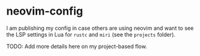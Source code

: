# neovim-config

I am publishing my config in case others are using neovim and want to see the LSP settings in Lua for `rustc` and `miri` (see the `projects` folder).

TODO: Add more details here on my project-based flow.
